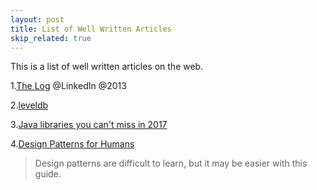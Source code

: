 ```yaml
---
layout: post
title: List of Well Written Articles
skip_related: true
---
```


This is a list of well written articles on the web.

1.[The Log][1] @LinkedIn @2013

2.[leveldb][2]

3.[Java libraries you can't miss in 2017][3]

4.[Design Patterns for Humans][4]  
> Design patterns are difficult to learn, but it may be easier with this guide.

[1]: https://engineering.linkedin.com/distributed-systems/log-what-every-software-engineer-should-know-about-real-time-datas-unifying
[2]: https://dirtysalt.github.io/leveldb.html
[3]: http://blog.jevsejev.io/2017/02/19/java-libraries-you-cannot-miss-in-2017/
[4]: https://github.com/kamranahmedse/design-patterns-for-humans/
